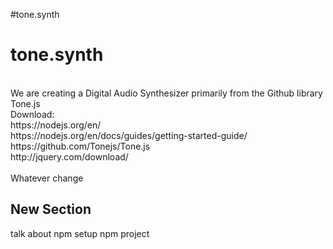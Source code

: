 #tone.synth
# tone.synth
<br>
We are creating a Digital Audio Synthesizer primarily from the Github library Tone.js<br>
Download:<br>
https://nodejs.org/en/<br>
https://nodejs.org/en/docs/guides/getting-started-guide/<br>
https://github.com/Tonejs/Tone.js<br>
http://jquery.com/download/<br>
<br> Whatever change

## New Section

talk about npm
setup npm project